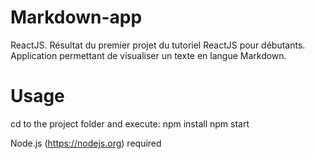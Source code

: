 # Markdown-app
ReactJS. Résultat du premier projet du tutoriel ReactJS pour débutants. Application permettant de visualiser un texte en langue Markdown.

# Usage
cd to the project folder and execute:
npm install
npm start

Node.js (https://nodejs.org) required
